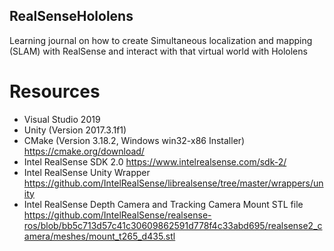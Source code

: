 ## RealSenseHololens
Learning journal on how to create Simultaneous localization and mapping (SLAM) with RealSense and interact with that virtual world with Hololens


# Resources
* Visual Studio 2019
* Unity (Version 2017.3.1f1)
* CMake (Version 3.18.2, Windows win32-x86 Installer) https://cmake.org/download/
* Intel RealSense SDK 2.0 https://www.intelrealsense.com/sdk-2/
* Intel RealSense Unity Wrapper https://github.com/IntelRealSense/librealsense/tree/master/wrappers/unity
* Intel RealSense Depth Camera and Tracking Camera Mount STL file https://github.com/IntelRealSense/realsense-ros/blob/bb5c713d57c41c30609862591d778f4c33abd695/realsense2_camera/meshes/mount_t265_d435.stl
